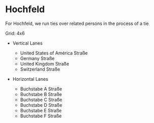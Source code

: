 # Hochfeld

For Hochfeld, we run ties over related persons in the process of a tie

Grid: 4x6

* Vertical Lanes
    - United States of América Straße
    - Germany Straße
    - United Kingdom Straße
    - Switzerland Straße

* Horizontal Lanes
    - Buchstabe A Straße
    - Buchstabe B Straße
    - Buchstabe C Straße
    - Buchstabe D Straße
    - Buchstabe E Straße
    - Buchstabe F Straße
